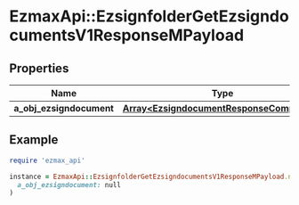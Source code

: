 # EzmaxApi::EzsignfolderGetEzsigndocumentsV1ResponseMPayload

## Properties

| Name | Type | Description | Notes |
| ---- | ---- | ----------- | ----- |
| **a_obj_ezsigndocument** | [**Array&lt;EzsigndocumentResponseCompound&gt;**](EzsigndocumentResponseCompound.md) |  |  |

## Example

```ruby
require 'ezmax_api'

instance = EzmaxApi::EzsignfolderGetEzsigndocumentsV1ResponseMPayload.new(
  a_obj_ezsigndocument: null
)
```

